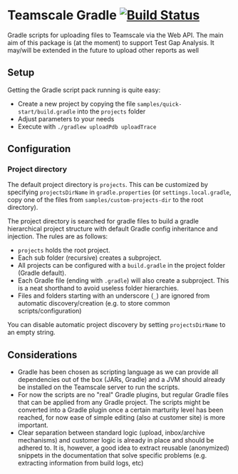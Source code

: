 Teamscale Gradle
[![Build Status](https://travis-ci.org/cqse/teamscale-client-gradle.svg?branch=master)](https://travis-ci.org/cqse/teamscale-client-gradle)
================

Gradle scripts for uploading files to Teamscale via the Web API. The main aim of this package is (at the moment) to support Test Gap Analysis. It may/will be extended in the future to upload other reports as well

Setup
-----

Getting the Gradle script pack running is quite easy:

* Create a new project by copying the file `samples/quick-start/build.gradle` into the `projects` folder
* Adjust parameters to your needs
* Execute with `./gradlew uploadPdb uploadTrace`

Configuration
-------------

### Project directory

The default project directory is `projects`. This can be customized by specifying `projectsDirName` in `gradle.properties` (or `settings.local.gradle`, copy one of the files from `samples/custom-projects-dir` to the root directory).

The project directory is searched for gradle files to build a gradle hierarchical project structure with default Gradle config inheritance and injection. The rules are as follows:

* `projects` holds the root project.
* Each sub folder (recursive) creates a subproject.
* All projects can be configured with a `build.gradle` in the project folder (Gradle default).
* Each Gradle file (ending with `.gradle`) will also create a subproject. This is a neat shorthand to avoid useless folder hierarchies.
* Files and folders starting with an underscore (`_`) are ignored from automatic discovery/creation (e.g. to store common scripts/configuration)

You can disable automatic project discovery by setting `projectsDirName` to an empty string.


Considerations
--------------

* Gradle has been chosen as scripting language as we can provide all dependencies out of the box (JARs, Gradle) and a JVM should already be installed on the Teamscale server to run the scripts. 
* For now the scripts are no "real" Gradle plugins, but regular Gradle files that can be applied from any Gradle project.
  The scripts might be converted into a Gradle plugin once a certain marturity level has been reached, for now ease of simple editing (also at customer site) is more important.
* Clear separation between standard logic (upload, inbox/archive mechanisms) and customer logic is already in place and should be adhered to.
  It is, however, a good idea to extract reusable (anonymized) snippets in the documentation that solve specific problems (e.g. extracting information from build logs, etc)

